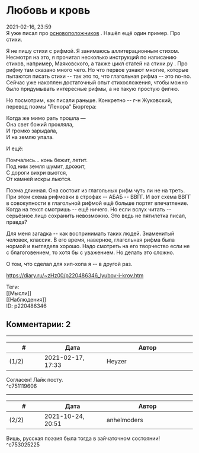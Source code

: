 Любовь и кровь
==============

  
2021-02-16, 23:59  
 Я уже писал про  [основоположников](Путешествие%20на%20Луну%20(1902))  . Нашёл ещё один пример. Про стихи.   
   
 Я не пишу стихи с рифмой. Я занимаюсь аллитерационным стихом. Несмотря на это, я прочитал несколько инструкций по написанию стихов, например, Маяковского, а также цикл статей на стихи.ру . Про рифму там сказано много чего. Но что первое узнают многие, которые пытаются писать стихи -- так это то, что глагольная рифма -- это no-no. Сейчас уже накоплен достаточный опыт стихосложения, чтобы можно было придумывать интересные рифмы, а не такую простую фигню.   
   
 Но посмотрим, как писали раньше. Конкретно -- г-н Жуковский, перевод поэмы "Ленора" Бюргера:   
   
 Когда же мимо рать прошла —   
 Она свет божий прокляла,   
 И громко зарыдала,   
 И на землю упала.   
   
 И ещё:   
   
 Помчались… конь бежит, летит.   
 Под ним земля шумит, дрожит,   
 С дороги вихри вьются,   
 От камней искры льются.   
   
 Поэма длинная. Она состоит из глагольных рифм чуть ли не на треть. При этом схема рифмовки в строфах -- АБАБ -- ВВГГ. И вот схема ВВГГ в совокупности в глагольной рифмой ещё больше портят впечатление. Когда на текст смотришь -- ещё ничего. Но если вслух читать -- серьёзное лицо сохранить невозможно. Это ведь не пятилетка писал, правда?   
   
 Для меня загадка -- как воспринимать таких людей. Знаменитый человек, классик. В его время, наверное, глагольная рифма была нормой и выглядела хорошо. Надо смотреть на его творчество если не с благоговением, то хотя бы с уважением. Но делать это сложно.   
   
 О том, что сделал для хип-хопа я -- в другой раз.   
  
<https://diary.ru/~zHz00/p220486346_lyubov-i-krov.htm>  
  
Теги:  
[[Мысли]]  
[[Наблюдения]]  
ID: p220486346  


Комментарии: 2
--------------

  


---



|         #         |              Дата              |                     Автор                     |           ID           |
| --- | --- | --- | --- |
| (1/2) | 2021-02-17, 17:33 | Heyzer | c751119606 |

  
 Согласен! Лайк посту.   
 ^c751119606

---



|         #         |              Дата              |                     Автор                     |           ID           |
| --- | --- | --- | --- |
| (2/2) | 2021-10-24, 20:51 | anhelmoders | c753025225 |

  
 Вишь, русская поэзия была тогда в зайчаточном состоянии!   
 ^c753025225